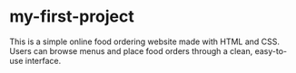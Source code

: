 # my-first-project
This is a simple online food ordering website made with HTML and CSS. Users can browse menus and place food orders through a clean, easy-to-use interface.
